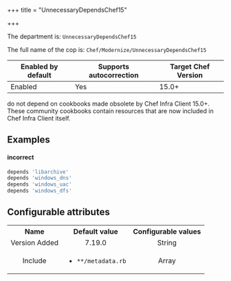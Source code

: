 +++
title = "UnnecessaryDependsChef15"

+++

<!-- This content is automatically generated. See https://github.com/chef/chef-web-docs/blob/main/generated/README.md -->

The department is: `UnnecessaryDependsChef15`

The full name of the cop is: `Chef/Modernize/UnnecessaryDependsChef15`

| Enabled by default | Supports autocorrection | Target Chef Version |
| --- | --- | --- |
| Enabled | Yes | 15.0+ |

do not depend on cookbooks made obsolete by Chef Infra Client 15.0+. These community cookbooks contain resources that are now included in Chef Infra Client itself.

## Examples


#### incorrect

```ruby
depends 'libarchive'
depends 'windows_dns'
depends 'windows_uac'
depends 'windows_dfs'
```

## Configurable attributes

<table>
<tbody><tr>
<th>Name</th>
<th>Default value</th>
<th>Configurable values</th>
</tr>
<tr>
<td style="text-align:center">Version Added</td>
<td style="text-align:center">7.19.0</td>
<td style="text-align:center">String</td>
</tr>
<tr><td style="text-align:center">Include</td>
<td style="text-align:center"><ul>
<li><code>**/metadata.rb</code></li>
</ul>
</td>
<td style="text-align:center">Array</td>
</tr></tbody></table>
